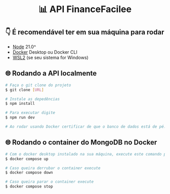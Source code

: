 <h1 align="center">📊 API FinanceFacilee</h1>

## 👇 É recomendável ter em sua máquina para rodar
- [Node](https://nodejs.org/pt) 21.0^
- [Docker](https://www.docker.com/) Desktop ou Docker CLI 
- [WSL2](https://learn.microsoft.com/pt-br/windows/wsl/install) (se seu sistema for Windows)

## 🌐 Rodando a API localmente

```bash
# Faça o git clone do projeto
$ git clone [URL]

# Instale as depedências
$ npm install

# Para executar digite
$ npm run dev

# Ao rodar usando Docker certificar de que o banco de dados está de pé. Caso contrário irá apresentar erro ao rodar a aplicação;
```

## 🌐 Rodando o container do MongoDB no Docker

```bash
# Com o docker desktop instalado na sua máquina, execute este comando para subir o banco
$ docker compose up

# Caso queira derrubar o container execute
$ docker compose down

# Caso queira parar o container execute
$ docker compose stop
```
